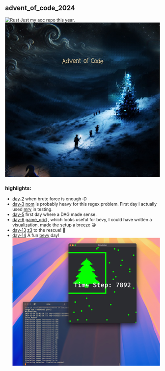 advent_of_code_2024
---
![Rust](https://img.shields.io/badge/rust-%23000000.svg?style=for-the-badge&logo=rust&logoColor=white)
Just my aoc repo this year.
![logo](assets/aoc24.jpg)

### highlights:

- [day-2](day-2/) when brute force is enough :D
- [day-3](day-3/) [nom](/rust-bakery/nom) is probably heavy for this regex problem. First day I actually used [mry](/ryo33/mry) in testing.
- [day-5](day-5/) first day where a DAG made sense.
- [day-6](day-6/) [game_grid](https://docs.rs/game-grid/latest/game_grid/) , which looks useful for bevy, I could have written a visualization, made the setup a breeze 😀
- [day-13](/day-13) [z3](/Z3Prover/z3) to the rescue! 🚀
- [day-14](/day-14/) A fun [bevy](https://bevyengine.org) day!
![day-14 screenshot](assets/Dia14.jpg)